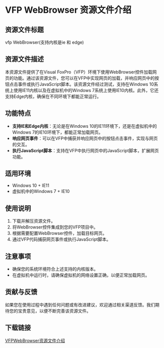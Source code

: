 # VFP WebBrowser 资源文件介绍

## 资源文件标题
vfp WebBrowser(支持内核是ie 和 edge)

## 资源文件描述
本资源文件提供了在Visual FoxPro（VFP）环境下使用WebBrowser控件加载网页的功能。通过该资源文件，您可以在VFP中实现网页的加载，并响应网页中的按钮点击事件或执行JavaScript脚本。该资源文件经过测试，支持在Windows 10系统上使用IE11内核以及在虚拟机中的Windows 7系统上使用IE10内核。此外，它还支持Edge内核，确保在不同环境下都能正常运行。

## 功能特点
- **支持IE和Edge内核**：无论是在Windows 10的IE11环境下，还是在虚拟机中的Windows 7的IE10环境下，都能正常加载网页。
- **响应网页事件**：可以在VFP中捕获并响应网页中的按钮点击事件，实现与网页的交互。
- **执行JavaScript脚本**：支持在VFP中执行网页中的JavaScript脚本，扩展网页功能。

## 适用环境
- Windows 10 + IE11
- 虚拟机中的Windows 7 + IE10

## 使用说明
1. 下载并解压资源文件。
2. 将WebBrowser控件集成到您的VFP项目中。
3. 根据需要配置WebBrowser控件，加载目标网页。
4. 通过VFP代码捕获网页事件或执行JavaScript脚本。

## 注意事项
- 确保您的系统环境符合上述支持的内核版本。
- 在虚拟机中运行时，请确保虚拟机的网络设置正确，以便正常加载网页。

## 贡献与反馈
如果您在使用过程中遇到任何问题或有改进建议，欢迎通过相关渠道反馈。我们期待您的宝贵意见，以便不断完善该资源文件。

## 下载链接

[VFPWebBrowser资源文件介绍](https://pan.quark.cn/s/fa84e248660e)